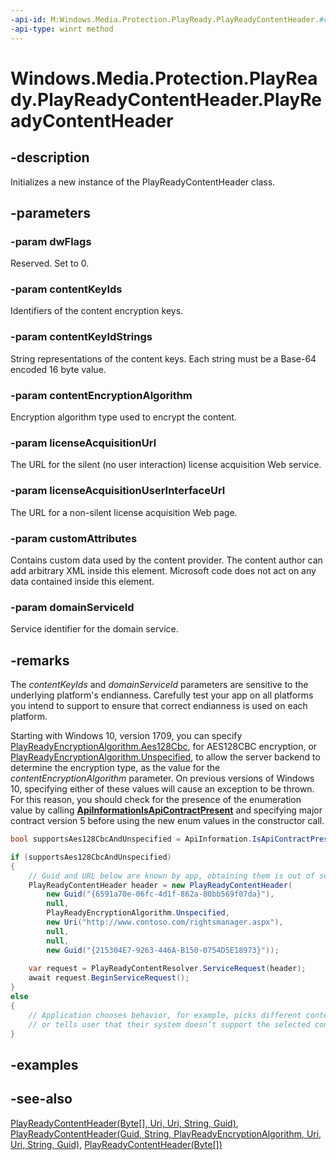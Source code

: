 ```yaml
---
-api-id: M:Windows.Media.Protection.PlayReady.PlayReadyContentHeader.#ctor(System.UInt32,System.Guid[],System.String[],Windows.Media.Protection.PlayReady.PlayReadyEncryptionAlgorithm,Windows.Foundation.Uri,Windows.Foundation.Uri,System.String,System.Guid)
-api-type: winrt method
---
```


<!-- Method syntax
public PlayReadyContentHeader(System.UInt32 dwFlags, System.Guid[] contentKeyIds, System.String[] contentKeyIdStrings, Windows.Media.Protection.PlayReady.PlayReadyEncryptionAlgorithm contentEncryptionAlgorithm, Windows.Foundation.Uri licenseAcquisitionUrl, Windows.Foundation.Uri licenseAcquisitionUserInterfaceUrl, System.String customAttributes, System.Guid domainServiceId)
-->

# Windows.Media.Protection.PlayReady.PlayReadyContentHeader.PlayReadyContentHeader

## -description
Initializes a new instance of the PlayReadyContentHeader class.

## -parameters
### -param dwFlags
Reserved. Set to 0.

### -param contentKeyIds
Identifiers of the content encryption keys.

### -param contentKeyIdStrings
String representations of the content keys. Each string must be a Base-64 encoded 16 byte value.

### -param contentEncryptionAlgorithm
Encryption algorithm type used to encrypt the content.

### -param licenseAcquisitionUrl
The URL for the silent (no user interaction) license acquisition Web service.

### -param licenseAcquisitionUserInterfaceUrl
The URL for a non-silent license acquisition Web page.

### -param customAttributes
Contains custom data used by the content provider. The content author can add arbitrary XML inside this element. Microsoft code does not act on any data contained inside this element.

### -param domainServiceId
Service identifier for the domain service.

## -remarks
The *contentKeyIds* and *domainServiceId* parameters are sensitive to the underlying platform's endianness. Carefully test your app on all platforms you intend to support to ensure that correct endianness is used on each platform.

Starting with Windows 10, version 1709, you can specify [PlayReadyEncryptionAlgorithm.Aes128Cbc](/uwp/api/windows.media.protection.playready.playreadyencryptionalgorithm), for AES128CBC encryption, or [PlayReadyEncryptionAlgorithm.Unspecified](/uwp/api/windows.media.protection.playready.playreadyencryptionalgorithm), to allow the server backend to determine the encryption type, as the value for the *contentEncryptionAlgorithm* parameter. On previous versions of Windows 10, specifying either of these values will cause an exception to be thrown. For this reason, you should check for the presence of the enumeration value by calling **[ApiInformationIsApiContractPresent](/uwp/api/windows.foundation.metadata.apiinformation#Windows_Foundation_Metadata_ApiInformation_IsApiContractPresent_System_String_System_UInt16_)** and specifying major contract version 5  before using the new enum values in the constructor call.

```csharp
bool supportsAes128CbcAndUnspecified = ApiInformation.IsApiContractPresent("Windows.Foundation.UniversalApiContract", 5);

if (supportsAes128CbcAndUnspecified)
{
    // Guid and URL below are known by app, obtaining them is out of scope
    PlayReadyContentHeader header = new PlayReadyContentHeader(
        new Guid("{6591a70e-06fc-4d1f-862a-80bb569f07da}"),
        null,
        PlayReadyEncryptionAlgorithm.Unspecified,
        new Uri("http://www.contoso.com/rightsmanager.aspx"),
        null,
        null,
        new Guid("{215304E7-9263-446A-B150-0754D5E18973}"));
  
    var request = PlayReadyContentResolver.ServiceRequest(header);
    await request.BeginServiceRequest();
}
else
{
    // Application chooses behavior, for example, picks different content
    // or tells user that their system doesn’t support the selected content
}
```

## -examples

## -see-also
[PlayReadyContentHeader(Byte\[\], Uri, Uri, String, Guid)](playreadycontentheader_playreadycontentheader_1270950489.md), [PlayReadyContentHeader(Guid, String, PlayReadyEncryptionAlgorithm, Uri, Uri, String, Guid)](playreadycontentheader_playreadycontentheader_115544006.md), [PlayReadyContentHeader(Byte\[\])](playreadycontentheader_playreadycontentheader_52593125.md)